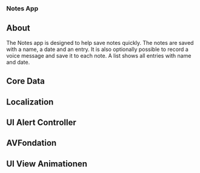 ### Notes App

## About

The Notes app is designed to help save notes quickly.
The notes are saved with a name, a date and an entry. 
It is also optionally possible to record a voice message and save it to each note.
A list shows all entries with name and date.

## Core Data
## Localization
## UI Alert Controller
## AVFondation
## UI View Animationen
